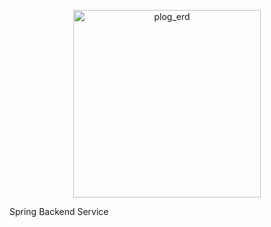 <p align="center">
  <img width="300" alt="plog_erd" src="https://github.com/christopher3810/plog_repo/assets/61622657/1ada54e9-f72b-42c2-89f5-c5099e74c046">
</p>

Spring Backend Service

